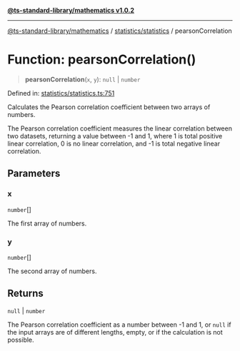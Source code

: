 [**@ts-standard-library/mathematics v1.0.2**](../../../README.md)

***

[@ts-standard-library/mathematics](../../../README.md) / [statistics/statistics](../README.md) / pearsonCorrelation

# Function: pearsonCorrelation()

> **pearsonCorrelation**(`x`, `y`): `null` \| `number`

Defined in: [statistics/statistics.ts:751](https://github.com/gabaudette/ts-stdlib/blob/4a412e6fb273dc9fcab54b84c05921f52dac4b3f/packages/mathematics/src/statistics/statistics.ts#L751)

Calculates the Pearson correlation coefficient between two arrays of numbers.

The Pearson correlation coefficient measures the linear correlation between two datasets,
returning a value between -1 and 1, where 1 is total positive linear correlation,
0 is no linear correlation, and -1 is total negative linear correlation.

## Parameters

### x

`number`[]

The first array of numbers.

### y

`number`[]

The second array of numbers.

## Returns

`null` \| `number`

The Pearson correlation coefficient as a number between -1 and 1,
         or `null` if the input arrays are of different lengths, empty, or if the calculation is not possible.
